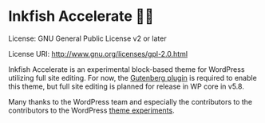 # Inkfish Accelerate 🦑💨

License: GNU General Public License v2 or later

License URI: http://www.gnu.org/licenses/gpl-2.0.html

Inkfish Accelerate is an experimental block-based theme for WordPress utilizing
full site editing. For now, the [Gutenberg plugin](https://github.com/WordPress/gutenberg)
is required to enable this theme, but full site editing is planned for release 
in WP core in v5.8.

Many thanks to the WordPress team and especially the contributors to the 
contributors to the WordPress [theme experiments](https://github.com/WordPress/theme-experiments).

